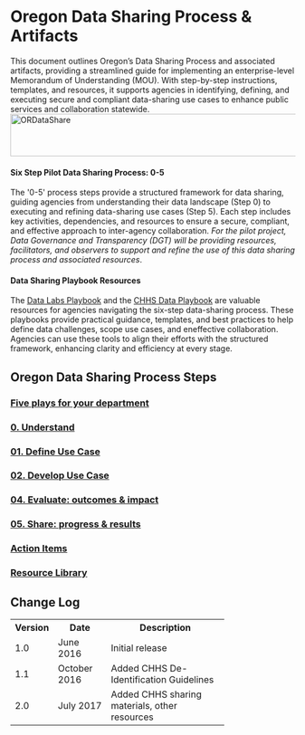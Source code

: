 # Oregon Data Sharing Process & Artifacts

This document outlines Oregon’s Data Sharing Process and associated artifacts, providing a streamlined guide for implementing an enterprise-level Memorandum of Understanding (MOU). With step-by-step instructions, templates, and resources, it supports agencies in identifying, defining, and executing secure and compliant data-sharing use cases to enhance public services and collaboration statewide.  
<img width="624" height="75" alt="ORDataShare" src="https://github.com/user-attachments/assets/c5291b14-fec5-45b2-86d7-d3947ae32528" />

#### Six Step Pilot Data Sharing Process: 0-5
The '0-5' process steps provide a structured framework for data sharing, guiding agencies from understanding their data landscape (Step 0) to executing and refining data-sharing use cases (Step 5). Each step includes key activities, dependencies, and resources to ensure a secure, compliant, and effective approach to inter-agency collaboration. <i> For the pilot project, Data Governance and Transparency (DGT) will be providing resources, facilitators, and observers to support and refine the use of this data sharing process and associated resources</i>. 

#### Data Sharing Playbook Resources
The <a href="https://sites.google.com/georgetown.edu/data-labs-playbook/define-the-data-challenge?authuser=0">Data Labs Playbook</a> and the <a href="https://chhsdata.github.io/dataplaybook">CHHS Data Playbook</a> are valuable resources for agencies navigating the six-step data-sharing process. These playbooks provide practical guidance, templates, and best practices to help define data challenges, scope use cases, and eneffective collaboration. Agencies can use these tools to align their efforts with the structured framework, enhancing clarity and efficiency at every stage.

## Oregon Data Sharing Process Steps 

### [Five plays for your department](index.md)

### [0. Understand](0_understand.md)

### [01. Define Use Case](1_define.md)

### [02. Develop Use Case](2_develop.md)

### [04. Evaluate: outcomes & impact](4_evaluate.md)

### [05. Share: progress & results](5_share.md)

### [Action Items](6_action_items.md)

### [Resource Library](7_resource_library.md)


## Change Log

<table style="width:75%">
  <tr>
    <th>Version</th>
    <th>Date</th>
    <th>Description</th>
  </tr>
  <tr>
    <td>1.0</td>
    <td>June 2016</td>
    <td>Initial release</td>
  </tr>
  <tr>
    <td>1.1</td>
    <td>October 2016</td>
    <td>Added CHHS De-Identification Guidelines</td>
  </tr>
  <tr>
    <td>2.0</td>
    <td>July 2017</td>
    <td>Added CHHS sharing materials, other resources</td>
  </tr>
</table> 
